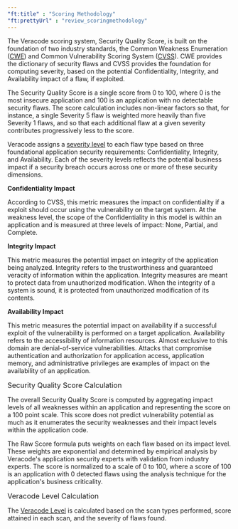 ```yaml
---
"ft:title" : "Scoring Methodology"
"ft:prettyUrl" : "review_scoringmethodology"
---
```

The Veracode scoring system, Security Quality Score, is built on the foundation of two industry standards, the Common Weakness Enumeration \([CWE](http://cwe.mitre.org)\) and Common Vulnerability Scoring System \([CVSS](http://nvd.nist.gov/cvss.cfm)\). CWE provides the dictionary of security flaws and CVSS provides the foundation for computing severity, based on the potential Confidentiality, Integrity, and Availability impact of a flaw, if exploited.

The Security Quality Score is a single score from 0 to 100, where 0 is the most insecure application and 100 is an application with no detectable security flaws. The score calculation includes non-linear factors so that, for instance, a single Severity 5 flaw is weighted more heavily than five Severity 1 flaws, and so that each additional flaw at a given severity contributes progressively less to the score.

Veracode assigns a [severity level](https://docs.veracode.com/r/review_severity_exploitability) to each flaw type based on three foundational application security requirements: Confidentiality, Integrity, and Availability. Each of the severity levels reflects the potential business impact if a security breach occurs across one or more of these security dimensions.

**Confidentiality Impact**

According to CVSS, this metric measures the impact on confidentiality if a exploit should occur using the vulnerability on the target system. At the weakness level, the scope of the Confidentiality in this model is within an application and is measured at three levels of impact: None, Partial, and Complete.

**Integrity Impact**

This metric measures the potential impact on integrity of the application being analyzed. Integrity refers to the trustworthiness and guaranteed veracity of information within the application. Integrity measures are meant to protect data from unauthorized modification. When the integrity of a system is sound, it is protected from unauthorized modification of its contents.

**Availability Impact**

This metric measures the potential impact on availability if a successful exploit of the vulnerability is performed on a target application. Availability refers to the accessibility of information resources. Almost exclusive to this domain are denial-of-service vulnerabilities. Attacks that compromise authentication and authorization for application access, application memory, and administrative privileges are examples of impact on the availability of an application.

<p><span style="font-size: medium;">Security Quality Score Calculation</span></p>

The overall Security Quality Score is computed by aggregating impact levels of all weaknesses within an application and representing the score on a 100 point scale. This score does not predict vulnerability potential as much as it enumerates the security weaknesses and their impact levels within the application code.

The Raw Score formula puts weights on each flaw based on its impact level. These weights are exponential and determined by empirical analysis by Veracode's application security experts with validation from industry experts. The score is normalized to a scale of 0 to 100, where a score of 100 is an application with 0 detected flaws using the analysis technique for the application's business criticality.

<p><span style="font-size: medium;">Veracode Level Calculation</span></p>

The [Veracode Level](https://docs.veracode.com/r/policy_veracodelevel) is calculated based on the scan types performed, score attained in each scan, and the severity of flaws found.

